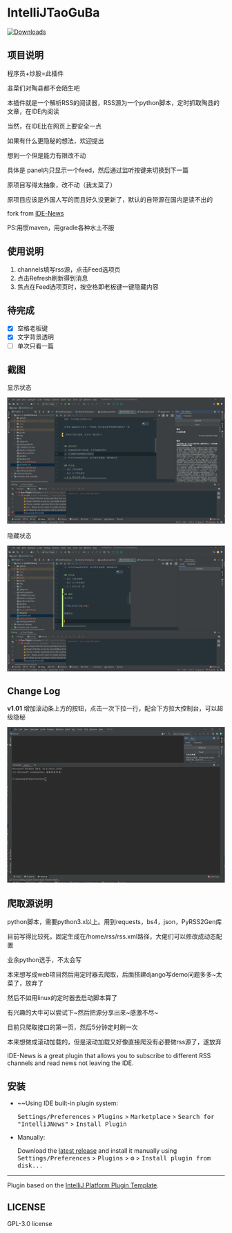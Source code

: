 # IntelliJTaoGuBa

<!-- ![Build](https://github.com/mikh-rich-is-team/IntelliJNews/workflows/Build/badge.svg)  -->
<!--  [![Version](https://img.shields.io/jetbrains/plugin/v/17293-intellijnews.svg)](https://plugins.jetbrains.com/plugin/17293-intellijnews)  -->
[![Downloads](https://img.shields.io/jetbrains/plugin/d/17293-intellijnews.svg)](https://github.com/zhukangHong/idea-rss/releases)


## 项目说明
程序员+炒股=此插件

韭菜们对陶县都不会陌生吧

本插件就是一个解析RSS的阅读器，RSS源为一个python脚本，定时抓取陶县的文章，在IDE内阅读

当然，在IDE比在网页上要安全一点

如果有什么更隐秘的想法，欢迎提出

想到一个但是能力有限改不动

具体是 panel内只显示一个feed，然后通过监听按键来切换到下一篇

原项目写得太抽象，改不动（我太菜了）
 
原项目应该是外国人写的而且好久没更新了，默认的自带源在国内是读不出的
 
fork from [IDE-News](https://github.com/mikhirurg/IDE-News) 

PS:用惯maven，用gradle各种水土不服

## 使用说明
1. channels填写rss源，点击Feed选项页
1. 点击Refresh刷新得到消息
1. 焦点在Feed选项页时，按空格即老板键一键隐藏内容

## 待完成
- [x] 空格老板键
- [x] 文字背景透明
- [ ] 单次只看一篇

## 截图
显示状态

![img.png](img.png)

隐藏状态

![img_1.png](img_1.png)

## Change Log

**v1.01**
增加滚动条上方的按钮，点击一次下拉一行，配合下方拉大控制台，可以超级隐秘

![img_2.png](img_2.png)


## 爬取源说明
python脚本，需要python3.x以上。用到requests，bs4，json，PyRSS2Gen库

目前写得比较死，固定生成在/home/rss/rss.xml路径，大佬们可以修改成动态配置

业余python选手，不太会写

本来想写成web项目然后用定时器去爬取，后面搭建django写demo问题多多~太菜了，放弃了

然后不如用linux的定时器去启动脚本算了

有兴趣的大牛可以尝试下\~然后把源分享出来\~感激不尽\~

目前只爬取接口的第一页，然后5分钟定时刷一次

本来想做成滚动加载的，但是滚动加载又好像直接爬没有必要做rss源了，遂放弃


<!-- Plugin description -->
IDE-News is a great plugin that allows you to subscribe to different RSS channels and read news not leaving the IDE.
<!-- Plugin description end -->

## 安装

- ~~Using IDE built-in plugin system:
  
  <kbd>Settings/Preferences</kbd> > <kbd>Plugins</kbd> > <kbd>Marketplace</kbd> > <kbd>Search for "IntelliJNews"</kbd> >
  <kbd>Install Plugin</kbd>
  
- Manually:

  Download the [latest release](https://github.com/mikh-rich-is-team/IntelliJNews/releases/latest) and install it manually using
  <kbd>Settings/Preferences</kbd> > <kbd>Plugins</kbd> > <kbd>⚙️</kbd> > <kbd>Install plugin from disk...</kbd>


---
Plugin based on the [IntelliJ Platform Plugin Template][template].



[template]: https://github.com/JetBrains/intellij-platform-plugin-template

## LICENSE
GPL-3.0 license